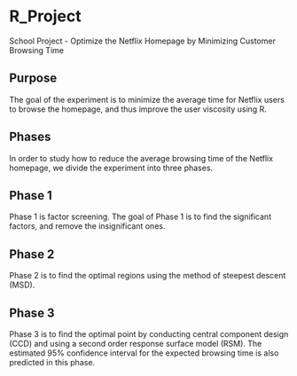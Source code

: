 # R_Project
School Project - Optimize the Netflix Homepage by Minimizing Customer Browsing Time
## Purpose
The goal of the experiment is to minimize the average time for Netflix users to browse
the homepage, and thus improve the user viscosity using R. 
## Phases
In order to study how to reduce the average browsing time of the Netflix homepage, we
divide the experiment into three phases.
## Phase 1
Phase 1 is factor screening. The goal of Phase 1 is to find the significant factors, and
remove the insignificant ones.
## Phase 2
Phase 2 is to find the optimal regions using the method of steepest descent (MSD).
## Phase 3
Phase 3 is to find the optimal point by conducting central component design (CCD) and using
a second order response surface model (RSM). The estimated 95% confidence interval
for the expected browsing time is also predicted in this phase. 
